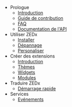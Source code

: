 - Prologue
    - [Introduction](/docs/{{version}}/introduction)
    - [Guide de contribution](/docs/{{version}}/contributions)
    - [FAQ](/docs/{{version}}/faq)
    - [Documentation de l'API](/api/master)
- Utiliser ZEDx
    - [Installer](/docs/{{version}}/installation)
    - [Dépannage](/docs/{{version}}/troubleshooting)
    - [Personaliser](/docs/{{version}}/personalize)
- Créer des extensions
    - [Introduction](/docs/{{version}}/extend)
    - [Thèmes](/docs/{{version}}/themes)
    - [Widgets](/docs/{{version}}/widgets)
    - [Modules](/docs/{{version}}/modules)
- Traduire ZEDx
    - [Démarrage rapide](/docs/{{version}}/translating)
- Services
    - [Evénements](/docs/{{version}}/events)
